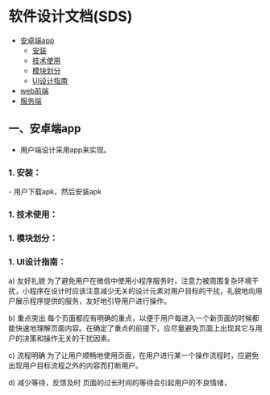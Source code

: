 # 软件设计文档(SDS)

- [安卓端app](#1)
    - [安装](#4)
    - [技术使用](#5)
    - [模块划分](#6)
    - [UI设计指南](#7)
- [web前端](#2)
- [服务端](#3)

<h2 id='1'> 一、安卓端app </h2>

- 用户端设计采用app来实现。

<h3 id='4'> 1. 安装：</h3>
- 用户下载apk，然后安装apk
<h3 id='5'> 1. 技术使用：</h3>
<h3 id='6'> 1. 模块划分：</h3>
<h3 id='7'> 1. UI设计指南：</h3>
a) 友好礼貌
为了避免用户在微信中使用小程序服务时，注意力被周围复杂环境干扰，小程序在设计时应该注意减少无关的设计元素对用户目标的干扰，礼貌地向用户展示程序提供的服务，友好地引导用户进行操作。

b) 重点突出
每个页面都应有明确的重点，以便于用户每进入一个新页面的时候都能快速地理解页面内容。在确定了重点的前提下，应尽量避免页面上出现其它与用户的决策和操作无关的干扰因素。

c) 流程明确
为了让用户顺畅地使用页面，在用户进行某一个操作流程时，应避免出现用户目标流程之外的内容而打断用户。

d) 减少等待，反馈及时
页面的过长时间的等待会引起用户的不良情绪，
